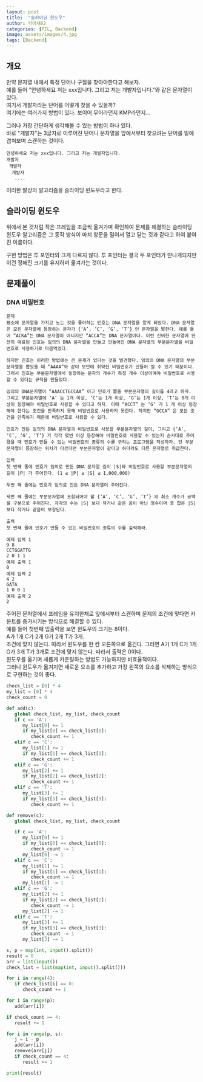 ```yaml
---
layout: post
title:  "슬라이딩 윈도우"
author: 악어새62
categories: [TIL, Backend]
image: assets/images/4.jpg
tags: [Backend]
---
```

## 개요

만약 문자열 내에서 특정 단어나 구절을 찾아야한다고 해보자.  
예를 들어 "안녕하세요 저는 xxx입니다. 그리고 저는 개발자입니다."와 같은 문자열이 있다.  
여기서 개발자라는 단어를 어떻게 찾을 수 있을까?  
여기에는 여러가지 방법이 있다. 보이어 무어라던지 KMP라던지...

그러나 가장 간단하게 생각해볼 수 있는 방법이 하나 있다.  
바로 "개발자"는 3글자로 이루어진 단어니 문자열을 앞에서부터 찾으려는 단어를 밑에 겹쳐보며 스캔하는 것이다.  
```
안녕하세요 저는 xxx입니다. 그리고 저는 개발자입니다.
개발자
 개발자
  개발자
   ....
```
이러한 발상의 알고리즘을 슬라이딩 윈도우라고 한다.

## 슬라이딩 윈도우

위에서 본 것처럼 작은 프레임을 조금씩 옮겨가며 확인하여 문제를 해결하는 슬라이딩 윈도우 알고리즘은 그 동작 방식이 마치 창문을 밀어서 열고 닫는 것과 같다고 하여 붙여진 이름이다.

구현 방법은 투 포인터와 크게 다르지 않다. 투 포인터는 결국 두 포인터가 만나게되지만 이건 정해진 크기를 유지하며 옮겨가는 것이다.

## 문제풀이

### DNA 비밀번호

```문제설명
문제
평소에 문자열을 가지고 노는 것을 좋아하는 민호는 DNA 문자열을 알게 되었다. DNA 문자열은 모든 문자열에 등장하는 문자가 {‘A’, ‘C’, ‘G’, ‘T’} 인 문자열을 말한다. 예를 들어 “ACKA”는 DNA 문자열이 아니지만 “ACCA”는 DNA 문자열이다. 이런 신비한 문자열에 완전히 매료된 민호는 임의의 DNA 문자열을 만들고 만들어진 DNA 문자열의 부분문자열을 비밀번호로 사용하기로 마음먹었다.

하지만 민호는 이러한 방법에는 큰 문제가 있다는 것을 발견했다. 임의의 DNA 문자열의 부분문자열을 뽑았을 때 “AAAA”와 같이 보안에 취약한 비밀번호가 만들어 질 수 있기 때문이다. 그래서 민호는 부분문자열에서 등장하는 문자의 개수가 특정 개수 이상이여야 비밀번호로 사용할 수 있다는 규칙을 만들었다.

임의의 DNA문자열이 “AAACCTGCCAA” 이고 민호가 뽑을 부분문자열의 길이를 4라고 하자. 그리고 부분문자열에 ‘A’ 는 1개 이상, ‘C’는 1개 이상, ‘G’는 1개 이상, ‘T’는 0개 이상이 등장해야 비밀번호로 사용할 수 있다고 하자. 이때 “ACCT” 는 ‘G’ 가 1 개 이상 등장해야 한다는 조건을 만족하지 못해 비밀번호로 사용하지 못한다. 하지만 “GCCA” 은 모든 조건을 만족하기 때문에 비밀번호로 사용할 수 있다.

민호가 만든 임의의 DNA 문자열과 비밀번호로 사용할 부분분자열의 길이, 그리고 {‘A’, ‘C’, ‘G’, ‘T’} 가 각각 몇번 이상 등장해야 비밀번호로 사용할 수 있는지 순서대로 주어졌을 때 민호가 만들 수 있는 비밀번호의 종류의 수를 구하는 프로그램을 작성하자. 단 부분문자열이 등장하는 위치가 다르다면 부분문자열이 같다고 하더라도 다른 문자열로 취급한다.

입력
첫 번째 줄에 민호가 임의로 만든 DNA 문자열 길이 |S|와 비밀번호로 사용할 부분문자열의 길이 |P| 가 주어진다. (1 ≤ |P| ≤ |S| ≤ 1,000,000)

두번 째 줄에는 민호가 임의로 만든 DNA 문자열이 주어진다.

세번 째 줄에는 부분문자열에 포함되어야 할 {‘A’, ‘C’, ‘G’, ‘T’} 의 최소 개수가 공백을 구분으로 주어진다. 각각의 수는 |S| 보다 작거나 같은 음이 아닌 정수이며 총 합은 |S| 보다 작거나 같음이 보장된다.

출력
첫 번째 줄에 민호가 만들 수 있는 비밀번호의 종류의 수를 출력해라.

예제 입력 1 
9 8
CCTGGATTG
2 0 1 1
예제 출력 1 
0
예제 입력 2 
4 2
GATA
1 0 0 1
예제 출력 2 
2
```
주어진 문자열에서 프레임을 유지한채로 앞에서부터 스캔하며 문제의 조건에 맞다면 카운트를 증가시키는 방식으로 해결할 수 있다.  
예를 들어 첫번째 입출력을 보면 윈도우의 크기는 8이다.  
A가 1개 C가 2개 G가 2개 T가 3개.  
조건에 맞지 않는다. 따라서 윈도우를 한 칸 오른쪽으로 옮긴다.
그러면 A가 1개 C가 1개 G가 3개 T가 3개로 조건에 맞지 않는다. 따라서 출력은 0이다.  
윈도우를 옮기며 새롭게 카운팅하는 방법도 가능하지만 비효율적이다.  
그러니 윈도우가 옮겨지면 새로운 요소를 추가하고 가장 왼쪽의 요소를 삭제하는 방식으로 구현하는 것이 좋다.

```py
check_list = [0] * 4
my_list = [0] * 4
check_count = 0

def add(c):
   global check_list, my_list, check_count
   if c == 'A':
      my_list[0] += 1
      if my_list[0] == check_list[0]:
         check_count += 1
   elif c == 'C':
      my_list[1] += 1
      if my_list[1] == check_list[1]:
         check_count += 1
   elif c == 'G':
      my_list[2] += 1
      if my_list[2] == check_list[2]:
         check_count += 1
   elif c == 'T':
      my_list[3] += 1
      if my_list[3] == check_list[3]:
         check_count += 1

def remove(c):
   global check_list, my_list, check_count

   if c == 'A':
      my_list[0] += 1
      if my_list[0] == check_list[0]:
         check_count -= 1
      my_list[0] -= 1
   elif c == 'C':
      my_list[1] += 1
      if my_list[1] == check_list[1]:
         check_count -= 1
      my_list[1] -= 1
   elif c == 'G':
      my_list[2] += 1
      if my_list[2] == check_list[2]:
         check_count -= 1
      my_list[2] -= 1
   elif c == 'T':
      my_list[3] += 1
      if my_list[3] == check_list[3]:
         check_count -= 1
      my_list[3] -= 1

s, p = map(int, input().split())
result = 0
arr = list(input())
check_list = list(map(int, input().split()))

for i in range(4):
   if check_list[i] == 0:
      check_count += 1

for i in range(p):
   add(arr[i])

if check_count == 4:
   result += 1

for i in range(p, s):
   j = i - p
   add(arr[i])
   remove(arr[j])
   if check_count == 4:
      result += 1

print(result)
```
